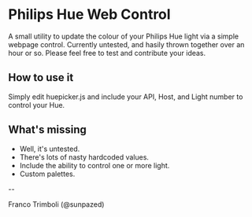 Philips Hue Web Control
=============

A small utility to update the colour of your Philips Hue light via a simple webpage control.
Currently untested, and hasily thrown together over an hour or so. 
Please feel free to test and contribute your ideas.

How to use it
-------------

Simply edit huepicker.js and include your API, Host, and Light number to control your Hue.


What's missing
-------------

* Well, it's untested.
* There's lots of nasty hardcoded values. 
* Include the ability to control one or more light.
* Custom palettes.

--

Franco Trimboli (@sunpazed)

